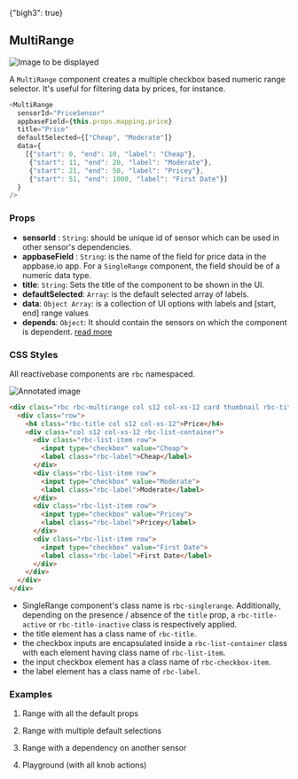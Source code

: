 {"bigh3": true}

## MultiRange

![Image to be displayed](https://i.imgur.com/XqRjLSS.png)

A `MultiRange` component creates a multiple checkbox based numeric range selector. It's useful for filtering data by prices, for instance.

```js
<MultiRange
  sensorId="PriceSensor"
  appbaseField={this.props.mapping.price}
  title="Price"
  defaultSelected={["Cheap", "Moderate"]}
  data={
    [{"start": 0, "end": 10, "label": "Cheap"},
     {"start": 11, "end": 20, "label": "Moderate"},
     {"start": 21, "end": 50, "label": "Pricey"},
     {"start": 51, "end": 1000, "label": "First Date"}]
  }
/>
```

### Props

- **sensorId** : `String`: should be unique id of sensor which can be used in other sensor's dependencies.   
- **appbaseField** : `String`: is the name of the field for price data in the appbase.io app. For a `SingleRange` component, the field should be of a numeric data type.
- **title**: `String`: Sets the title of the component to be shown in the UI.
- **defaultSelected**: `Array`: is the default selected array of labels.
- **data**: `Object Array`: is a collection of UI options with labels and [start, end] range values
- **depends**: `Object`: It should contain the sensors on which the component is dependent. [read more](https://appbaseio.github.io/reactive-maps-docs/v1/getting-started/Dependency.html)


### CSS Styles

All reactivebase components are `rbc` namespaced.

![Annotated image](https://i.imgur.com/6sizEH5.png)

```html
<div class="rbc rbc-multirange col s12 col-xs-12 card thumbnail rbc-title-active">
  <div class="row">
    <h4 class="rbc-title col s12 col-xs-12">Price</h4>
    <div class="col s12 col-xs-12 rbc-list-container">
      <div class="rbc-list-item row">
        <input type="checkbox" value="Cheap">
        <label class="rbc-label">Cheap</label>
      </div>
      <div class="rbc-list-item row">
        <input type="checkbox" value="Moderate">
        <label class="rbc-label">Moderate</label>
      </div>
      <div class="rbc-list-item row">
        <input type="checkbox" value="Pricey">
        <label class="rbc-label">Pricey</label>
      </div>
      <div class="rbc-list-item row">
        <input type="checkbox" value="First Date">
        <label class="rbc-label">First Date</label>
      </div>
    </div>
  </div>
</div>
```

* SingleRange component's class name is `rbc-singlerange`. Additionally, depending on the presence / absence of the `title` prop, a `rbc-title-active` or `rbc-title-inactive` class is respectively applied.
* the title element has a class name of `rbc-title`.
* the checkbox inputs are encapsulated inside a `rbc-list-container` class with each element having class name of `rbc-list-item`.
* the input checkbox element has a class name of `rbc-checkbox-item`.
* the label element has a class name of `rbc-label`.

### Examples

1. Range with all the default props

2. Range with multiple default selections

3. Range with a dependency on another sensor

4. Playground (with all knob actions)

